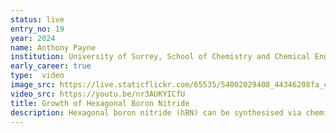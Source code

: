 ```yaml
---
status: live
entry_no: 19
year: 2024
name: Anthony Payne
institution: University of Surrey, School of Chemistry and Chemical Engineering
early_career: true
type:  video 
image_src: https://live.staticflickr.com/65535/54002029408_44346208fa_c_d.jpg
video_src: https://youtu.be/nr3AUKYICfU
title: Growth of Hexagonal Boron Nitride
description: Hexagonal boron nitride (hBN) can be synthesised via chemical vapour deposition (CVD) of borazine (B<sub>3</sub>N<sub>3</sub>H<sub>6</sub>) on a ruthenium surface. The growth process, intermediates and resulting structures depend highly on temperature and precursor exposure. We developed a first-principles microkinetic model that accurately predicts the temperature dependence of hBN growth from initial adsorption to nanoporous intermediates and final overlayer. Adsorption at low temperatures (green) is followed by sequential partial dehydrogenation (purple/blue) and diffusion with increasing temperature. Sufficient exposure leads to dimerisation and then polymerisation into nanoporous intermediates (red), while excess exposure results in disordered phases (grey). Complete dehydrogenation at high temperatures leads to hBN formation (yellow). The model aligns with experimental data, providing insights into atomic structure and synthesis. The animation was created using structures calculated from Density Functional Theory via CASTEP on ARCHER2 (excluding the inferred disordered phase) before combination and animation in Blender to highlight each phase.
---
```


